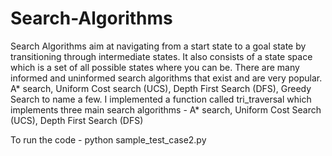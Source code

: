 # Search-Algorithms
Search Algorithms aim at navigating from a start state to a goal state by transitioning through
intermediate states. It also consists of a state space which is a set of all possible states where
you can be.
There are many informed and uninformed search algorithms that exist and are very popular.
A* search, Uniform Cost search (UCS), Depth First Search (DFS), Greedy Search to name a
few.
I implemented a function called tri_traversal which implements three main search
algorithms - A* search, Uniform Cost Search (UCS), Depth First Search (DFS) 

To run the code - python sample_test_case2.py

